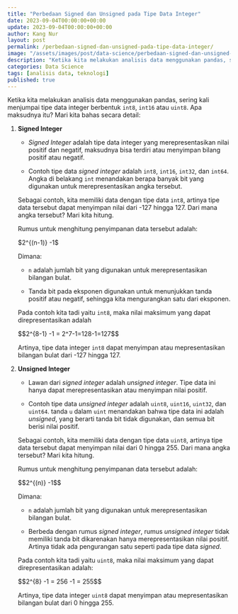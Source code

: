 ```yaml
---
title: "Perbedaan Signed dan Unsigned pada Tipe Data Integer"
date: 2023-09-04T00:00:00+00:00
update: 2023-09-04T00:00:00+00:00
author: Kang Nur
layout: post
permalink: /perbedaan-signed-dan-unsigned-pada-tipe-data-integer/
image: "/assets/images/post/data-science/perbedaan-signed-dan-unsigned-pada-tipe-data-integer/gambar0.png"
description: "Ketika kita melakukan analisis data menggunakan pandas, sering kali menjumpai tipe data integer berbentuk int8, int16 atau uint8"
categories: Data Science
tags: [analisis data, teknologi]
published: true
---
```

<p>Ketika kita melakukan analisis data menggunakan pandas, sering kali menjumpai tipe data integer berbentuk <code>int8</code>, <code>int16</code> atau <code>uint8</code>. Apa maksudnya itu? Mari kita bahas secara detail:</p>
<ol>
<li><p><strong>Signed Integer</strong></p>
<ul>
<li><p><em>Signed Integer</em> adalah tipe data integer yang merepresentasikan nilai positif dan negatif, maksudnya bisa terdiri atau menyimpan bilang positif atau negatif.</p>
</li>
<li><p>Contoh tipe data <em>signed integer</em> adalah <code>int8</code>, <code>int16</code>, <code>int32</code>, dan <code>int64</code>. Angka di belakang <code>int</code> menandakan berapa banyak bit yang digunakan untuk merepresentasikan angka tersebut.</p>
</li>
</ul>
</li>
<p>  Sebagai contoh, kita memiliki data dengan tipe data <code>int8</code>, artinya tipe data tersebut dapat menyimpan nilai dari -127 hingga 127. Dari mana angka tersebut? Mari kita hitung.</p>
<p>  Rumus untuk menghitung penyimpanan data tersebut adalah:</p>
<div class="formula-container">
  <span class="formula">$2^{(n-1)} -1$</span>
</div>
<p>  Dimana:</p>
<ul>
<li><p><code>n</code> adalah jumlah bit yang digunakan untuk merepresentasikan bilangan bulat.</p>
</li>
<li><p>Tanda bit pada eksponen digunakan untuk menunjukkan tanda positif atau negatif, sehingga kita mengurangkan satu dari eksponen.</p>
</li>
</ul>
<p>  Pada contoh kita tadi yaitu <code>int8</code>, maka nilai maksimum yang dapat direpresentasikan adalah</p>
<div class="formula-container">
  <span class="formula">$$2^{8-1} -1 = 2^7-1=128-1=127$$</span>
</div>
<p>  Artinya, tipe data integer <code>int8</code> dapat menyimpan atau mepresentasikan bilangan bulat dari -127 hingga 127.</p>
</ol>
<ol start="2">
<li><p><strong>Unsigned Integer</strong></p>
<ul>
<li><p>Lawan dari <em>signed integer</em> adalah <em>unsigned integer</em>. Tipe data ini hanya dapat merepresentasikan atau menyimpan nilai positif.</p>
</li>
<li><p>Contoh tipe data <em>unsigned integer</em> adalah <code>uint8</code>, <code>uint16</code>, <code>uint32</code>, dan <code>uint64</code>. tanda <code>u</code> dalam <code>uint</code> menandakan bahwa tipe data ini adalah <em>unsigned</em>, yang berarti tanda bit tidak digunakan, dan semua bit berisi nilai positif.</p>
</li>
</ul>
</li>
<p>  Sebagai contoh, kita memiliki data dengan tipe data <code>uint8</code>, artinya tipe data tersebut dapat menyimpan nilai dari 0 hingga 255. Dari mana angka tersebut? Mari kita hitung.</p>
<p>Rumus untuk menghitung penyimpanan data tersebut adalah:</p>
<div class="formula-container">
  <span class="formula">$$2^{(n)} -1$$</span>
</div>
<p>Dimana:</p>
<ul>
<li><p><code>n</code> adalah jumlah bit yang digunakan untuk merepresentasikan bilangan bulat.</p>
</li>
<li><p>Berbeda dengan rumus <em>signed integer</em>, rumus <em>unsigned integer</em> tidak memiliki tanda bit dikarenakan hanya merepresentasikan nilai positif. Artinya tidak ada pengurangan satu seperti pada tipe data <em>signed</em>.</p>
</li>
</ul>
<p>  Pada contoh kita tadi yaitu <code>uint8</code>, maka nilai maksimum yang dapat direpresentasikan adalah:</p>
<div class="formula-container">
  <span class="formula">$$2^{8} -1 = 256 -1 = 255$$</span>
</div>
<p>Artinya, tipe data integer <code>uint8</code> dapat menyimpan atau mepresentasikan bilangan bulat dari 0 hingga 255.</p>
</ol>

